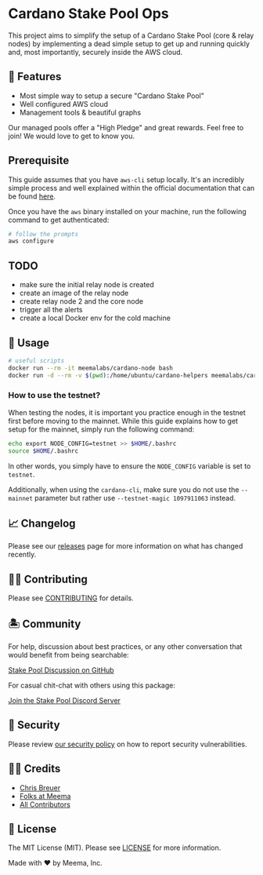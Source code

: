 # Cardano Stake Pool Ops

This project aims to simplify the setup of a Cardano Stake Pool (core & relay nodes) by implementing a dead simple setup to get up and running quickly and, most importantly, securely inside the AWS cloud.

## 🐋 Features

- Most simple way to setup a secure "Cardano Stake Pool"
- Well configured AWS cloud
- Management tools & beautiful graphs

Our managed pools offer a "High Pledge" and great rewards. Feel free to join! We would love to get to know you.

## Prerequisite

This guide assumes that you have `aws-cli` setup locally. It's an incredibly simple process and well explained within the official documentation that can be found [here](https://docs.aws.amazon.com/cli/latest/userguide/install-cliv2.html).

Once you have the `aws` binary installed on your machine, run the following command to get authenticated:

```bash
# follow the prompts
aws configure
```

## TODO

- make sure the initial relay node is created
- create an image of the relay node
- create relay node 2 and the core node
- trigger all the alerts
- create a local Docker env for the cold machine

## 🐙 Usage

```bash
# useful scripts
docker run --rm -it meemalabs/cardano-node bash
docker run -d --rm -v $(pwd):/home/ubuntu/cardano-helpers meemalabs/cardano-node
```

### How to use the testnet?

When testing the nodes, it is important you practice enough in the testnet first before moving to the mainnet. While this guide explains how to get setup for the mainnet, simply run the following command:

```bash
echo export NODE_CONFIG=testnet >> $HOME/.bashrc
source $HOME/.bashrc
```

In other words, you simply have to ensure the `NODE_CONFIG` variable is set to `testnet`.

Additionally, when using the `cardano-cli`, make sure you do not use the `--mainnet` parameter but rather use `--testnet-magic 1097911063` instead.

## 📈 Changelog

Please see our [releases](https://github.com/meemalabs/cardano-stake-pool-aws/releases) page for more information on what has changed recently.

## 💪🏼 Contributing

Please see [CONTRIBUTING](.github/CONTRIBUTING.md) for details.

## 🏝 Community

For help, discussion about best practices, or any other conversation that would benefit from being searchable:

[Stake Pool Discussion on GitHub](https://github.com/meemalabs/cardano-stake-pool-aws/discussions)

For casual chit-chat with others using this package:

[Join the Stake Pool Discord Server](https://discord.meema.io)

## 🚨 Security

Please review [our security policy](https://github.com/meemalabs/cardano-stake-pool-aws/security/policy) on how to report security vulnerabilities.

## 🙏🏼 Credits

- [Chris Breuer](https://github.com/Chris1904)
- [Folks at Meema](https://github.com/meemalabs)
- [All Contributors](../../contributors)

## 📄 License

The MIT License (MIT). Please see [LICENSE](LICENSE.md) for more information.

Made with ❤️ by Meema, Inc.

